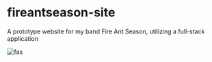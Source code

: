 # fireantseason-site
A prototype website for my band Fire Ant Season, utilizing a full-stack application 


![fas](https://github.com/greenteaisgreat/fireantseason-site/assets/49956464/3d169fee-ba34-4920-8e6c-8a6c9d00bd98)
